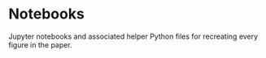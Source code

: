 # Notebooks
Jupyter notebooks and associated helper Python files for recreating every figure in the paper.